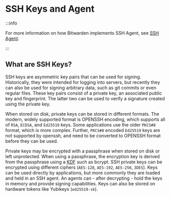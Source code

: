 # SSH Keys and Agent

:::info

For more information on how Bitwarden implements SSH Agent, see [SSH Agent](./agent).

:::

## What are SSH Keys?

SSH keys are asymmetric key pairs that can be used for signing. Historically, they were intended for
logging into servers, but recently they can also be used for signing arbitrary data, such as git
commits or even regular files. These key pairs consist of a private key, an associated public key
and fingerprint. The latter two can be used to verify a signature created using the private key.

When stored on disk, private keys can be stored in different formats. The modern, widely supported
format is OPENSSH encoding, which supports all of `RSA`, `ECDSA`, and `Ed25519` keys. Some
applications use the older `PKCS#8` format, which is more complex. Further, `PKCS#8` encoded
`Ed25519` keys are not supported by openssh, and need to be converted to OPENSSH format before they
can be used.

Private keys may be encrypted with a passphrase when stored on disk or left unprotected. When using
a passphrase, the encryption key is derived from the passphrase using a
[KDF](https://en.wikipedia.org/wiki/Key_derivation_function) such as bcrypt. SSH private keys can be
encrypted using different ciphers (`AES-128`, `AES-192`, `AES-256`, `3DES`). Keys can be used
directly by applications, but more commonly they are loaded and held in an SSH agent. An agents
can - after decrypting - hold the keys in memory and provide signing capabilities. Keys can also be
stored on hardware tokens like Yubikeys (`ed25519-sk`).
